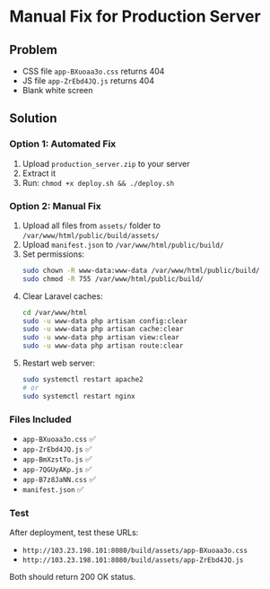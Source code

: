 # Manual Fix for Production Server

## Problem
- CSS file `app-BXuoaa3o.css` returns 404
- JS file `app-ZrEbd4JQ.js` returns 404
- Blank white screen

## Solution

### Option 1: Automated Fix
1. Upload `production_server.zip` to your server
2. Extract it
3. Run: `chmod +x deploy.sh && ./deploy.sh`

### Option 2: Manual Fix
1. Upload all files from `assets/` folder to `/var/www/html/public/build/assets/`
2. Upload `manifest.json` to `/var/www/html/public/build/`
3. Set permissions:
   ```bash
   sudo chown -R www-data:www-data /var/www/html/public/build/
   sudo chmod -R 755 /var/www/html/public/build/
   ```
4. Clear Laravel caches:
   ```bash
   cd /var/www/html
   sudo -u www-data php artisan config:clear
   sudo -u www-data php artisan cache:clear
   sudo -u www-data php artisan view:clear
   sudo -u www-data php artisan route:clear
   ```
5. Restart web server:
   ```bash
   sudo systemctl restart apache2
   # or
   sudo systemctl restart nginx
   ```

### Files Included
- `app-BXuoaa3o.css` ✅
- `app-ZrEbd4JQ.js` ✅
- `app-BmXzstTo.js` ✅
- `app-7QGUyAKp.js` ✅
- `app-B7z8JaNN.css` ✅
- `manifest.json` ✅

### Test
After deployment, test these URLs:
- `http://103.23.198.101:8080/build/assets/app-BXuoaa3o.css`
- `http://103.23.198.101:8080/build/assets/app-ZrEbd4JQ.js`

Both should return 200 OK status.
